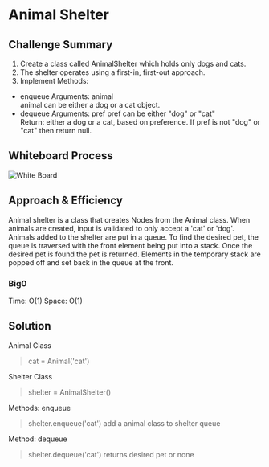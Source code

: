 # Animal Shelter

## Challenge Summary
<!-- Description of the challenge -->
1. Create a class called AnimalShelter which holds only dogs and cats.
2. The shelter operates using a first-in, first-out approach.
3. Implement Methods:

- enqueue
      Arguments: animal\
      animal can be either a dog or a cat object.
- dequeue
      Arguments: pref
      pref can be either "dog" or "cat"\
      Return: either a dog or a cat, based on preference.
      If pref is not "dog" or "cat" then return null.

## Whiteboard Process

![White Board](stack-queue-animal-shelter.png)

## Approach & Efficiency

Animal shelter is a class that creates Nodes from the Animal class.
When animals are created, input is validated to only accept a 'cat' or 'dog'.
Animals added to the shelter are put in a queue. To find the desired pet, the queue is traversed with the front element being put into a stack. Once the desired pet is found the pet is returned.
Elements in the temporary stack are popped off and set back in the queue at the front. 

### Big0

Time: O(1)
Space: O(1)

## Solution

Animal Class
> cat = Animal('cat')

Shelter Class
> shelter = AnimalShelter()

Methods: enqueue
> shelter.enqueue('cat')
add a animal class to shelter queue

Method: dequeue
> shelter.dequeue('cat')
returns desired pet or none
